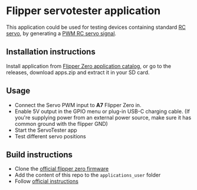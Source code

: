 # Flipper servotester application

This application could be used for testing devices containing standard [RC servo](https://en.wikipedia.org/wiki/Servo_(radio_control)), by generating a [PWM RC servo signal](https://en.wikipedia.org/wiki/Servo_control). 

## Installation instructions

Install application from [Flipper Zero application catalog](https://docs.flipper.net/apps), or go to the releases, download apps.zip and extract it in your SD card.

## Usage

- Connect the Servo PWM input to **A7** Flipper Zero in.
- Enable 5V output in the GPIO menu or plug-in USB-C charging cable. (If you're supplying power from an external power source, make sure it has common ground with the flipper GND)
- Start the ServoTester app
- Test different servo positions

## Build instructions

- Clone the [official flipper zero firmware](https://github.com/flipperdevices/flipperzero-firmware)
- Add the content of this repo to the `applications_user` folder
- Follow [official instructions](https://github.com/flipperdevices/flipperzero-firmware/blob/dev/documentation/AppsOnSDCard.md)

